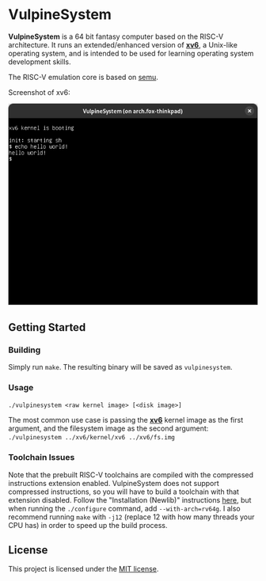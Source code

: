 # VulpineSystem

**VulpineSystem** is a 64 bit fantasy computer based on the RISC-V architecture. It runs an extended/enhanced version of [**xv6**](https://github.com/VulpineSystem/xv6), a Unix-like operating system, and is intended to be used for learning operating system development skills.

The RISC-V emulation core is based on [semu](https://github.com/jserv/semu).

Screenshot of xv6:

![Screenshot](docs/screenshots/helloworld.png)

## Getting Started

### Building

Simply run `make`. The resulting binary will be saved as `vulpinesystem`.

### Usage

`./vulpinesystem <raw kernel image> [<disk image>]`

The most common use case is passing the [**xv6**](https://github.com/VulpineSystem/xv6) kernel image as the first argument, and the filesystem image as the second argument: `./vulpinesystem ../xv6/kernel/xv6 ../xv6/fs.img`

### Toolchain Issues

Note that the prebuilt RISC-V toolchains are compiled with the compressed instructions extension enabled. VulpineSystem does not support compressed instructions, so you will have to build a toolchain with that extension disabled. Follow the "Installation (Newlib)" instructions [here](https://github.com/riscv-collab/riscv-gnu-toolchain), but when running the `./configure` command, add `--with-arch=rv64g`. I also recommend running `make` with `-j12` (replace 12 with how many threads your CPU has) in order to speed up the build process.

## License
This project is licensed under the [MIT license](LICENSE).
